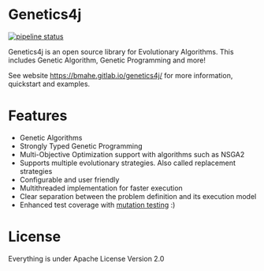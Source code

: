 Genetics4j
==========

[![pipeline status](https://gitlab.com/bmahe/genetics4j/badges/master/pipeline.svg)](https://gitlab.com/bmahe/genetics4j/-/commits/master)

Genetics4j is an open source library for Evolutionary Algorithms. This includes Genetic Algorithm, Genetic Programming and more!

See website https://bmahe.gitlab.io/genetics4j/ for more information, quickstart and examples.

# Features

* Genetic Algorithms
* Strongly Typed Genetic Programming
* Multi-Objective Optimization support with algorithms such as NSGA2
* Supports multiple evolutionary strategies. Also called replacement strategies
* Configurable and user friendly
* Multithreaded implementation for faster execution
* Clear separation between the problem definition and its execution model
* Enhanced test coverage with [mutation testing](https://en.wikipedia.org/wiki/Mutation_testing) :)

# License

Everything is under Apache License Version 2.0
